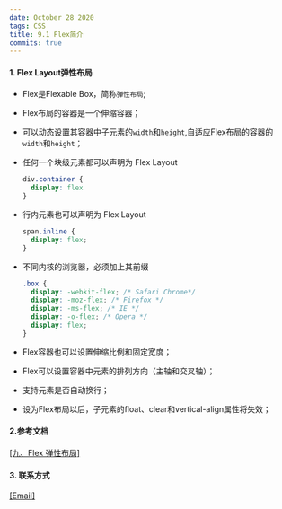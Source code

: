 ```yaml
---
date: October 28 2020
tags: CSS
title: 9.1 Flex简介
commits: true
---
```


#### 1. Flex Layout弹性布局

- Flex是Flexable Box，简称`弹性布局`;

- Flex布局的容器是一个伸缩容器；

- 可以动态设置其容器中子元素的`width`和`height`,自适应Flex布局的容器的`width`和`height`；

- 任何一个块级元素都可以声明为 Flex Layout

  ```css
  div.container {
    display: flex
  }
  ```

- 行内元素也可以声明为 Flex Layout

  ```css
  span.inline {
    display: flex;
  }
  ```

- 不同内核的浏览器，必须加上其前缀

  ```css
  .box {
    display: -webkit-flex; /* Safari Chrome*/
    display: -moz-flex; /* Firefox */
    display: -ms-flex; /* IE */
    display: -o-flex; /* Opera */
    display: flex;
  }
  ```

- Flex容器也可以设置伸缩比例和固定宽度；

- Flex可以设置容器中元素的排列方向（主轴和交叉轴）；

- 支持元素是否自动换行；

- 设为Flex布局以后，子元素的float、clear和vertical-align属性将失效；

#### 2.参考文档

[[九、Flex 弹性布局]](https://web-oyster.github.io/2020/10/28/CSS/Tutorial/%E4%B9%9D%E3%80%81Flex%20%E5%BC%B9%E6%80%A7%E5%B8%83%E5%B1%80/)

#### 3. 联系方式

[[Email]](yuanmin8888@outlook.com)
